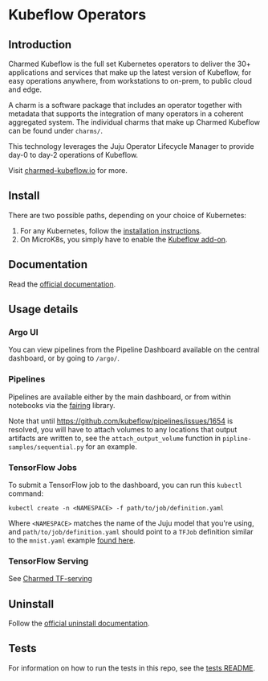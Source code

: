 # Kubeflow Operators

## Introduction

Charmed Kubeflow is the full set Kubernetes operators to deliver the 30+ applications and services that make up the latest version of Kubeflow, for easy operations anywhere, from workstations to on-prem, to public cloud and edge.

A charm is a software package that includes an operator together with metadata that supports the integration of many operators in a coherent aggregated system. The individual charms that make up Charmed Kubeflow can be found under `charms/`.

This technology leverages the Juju Operator Lifecycle Manager to provide day-0 to day-2 operations of Kubeflow. 

Visit [charmed-kubeflow.io](https://charmed-kubeflow.io/) for more.

## Install

There are two possible paths, depending on your choice of Kubernetes:

1. For any Kubernetes, follow the [installation instructions](https://charmed-kubeflow.io/docs/install).
2. On MicroK8s, you simply have to enable the [Kubeflow add-on](https://microk8s.io/docs/addon-kubeflow).

## Documentation

Read the [official documentation](https://charmed-kubeflow.io/docs/).

## Usage details

### Argo UI

You can view pipelines from the Pipeline Dashboard available on the central
dashboard, or by going to `/argo/`.

### Pipelines

Pipelines are available either by the main dashboard, or from within notebooks
via the [fairing](https://github.com/kubeflow/fairing) library.

Note that until https://github.com/kubeflow/pipelines/issues/1654 is resolved,
you will have to attach volumes to any locations that output artifacts are
written to, see the `attach_output_volume` function in
`pipline-samples/sequential.py` for an example.

### TensorFlow Jobs

To submit a TensorFlow job to the dashboard, you can run this `kubectl`
command:

    kubectl create -n <NAMESPACE> -f path/to/job/definition.yaml

Where `<NAMESPACE>` matches the name of the Juju model that you're using,
and `path/to/job/definition.yaml` should point to a `TFJob` definition
similar to the `mnist.yaml` example [found here][mnist-example].

[mnist-example]: https://github.com/canonical/tfjob-operator/blob/master/examples/mnist.yaml

### TensorFlow Serving

See [Charmed TF-serving](https://github.com/juju-solutions/charm-tf-serving)


## Uninstall

Follow the [official uninstall documentation](https://charmed-kubeflow.io/docs/uninstall).

## Tests

For information on how to run the tests in this repo, see the [tests README](tests/README.md).
